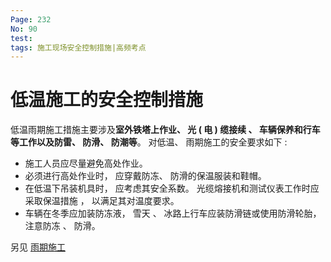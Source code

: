```yaml
---
Page: 232
No: 90
test: 
tags: 施工现场安全控制措施|高频考点
---
```

# 低温施工的安全控制措施
低温雨期施工措施主要涉及**室外铁塔上作业、 光 ( 电 ) 缆接续 、 车辆保养和行车等工作以及防雷、 防滑、 防潮等**。 对低温、 雨期施工的安全要求如下 :

- 施工人员应尽量避免高处作业。 
- 必须进行高处作业时， 应穿戴防冻、 防滑的保温服装和鞋帽。 
- 在低温下吊装机具时， 应考虑其安全系数。 光缆熔接机和测试仪表工作时应采取保温措施 ， 以满足其对温度要求。 
- 车辆在冬季应加装防冻液， 雪天 、 冰路上行车应装防滑链或使用防滑轮胎， 注意防冻 、 防滑。

另见 [雨期施工](/no45)